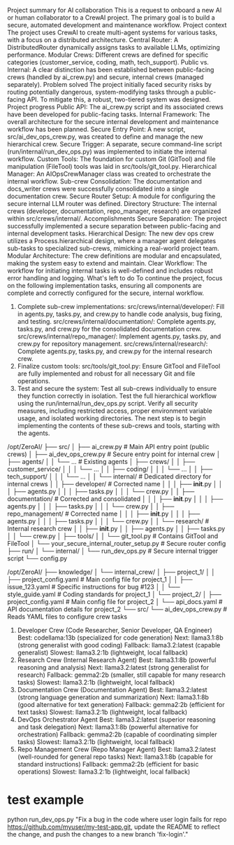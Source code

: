 Project summary for AI collaboration
This is a request to onboard a new AI or human collaborator to a CrewAI project. The primary goal is to build a secure, automated development and maintenance workflow.
Project context
The project uses CrewAI to create multi-agent systems for various tasks, with a focus on a distributed architecture.
Central Router: A DistributedRouter dynamically assigns tasks to available LLMs, optimizing performance.
Modular Crews: Different crews are defined for specific categories (customer_service, coding, math, tech_support).
Public vs. Internal: A clear distinction has been established between public-facing crews (handled by ai_crew.py) and secure, internal crews (managed separately). 
Problem solved
The project initially faced security risks by routing potentially dangerous, system-modifying tasks through a public-facing API. To mitigate this, a robust, two-tiered system was designed.
Project progress
Public API: The ai_crew.py script and its associated crews have been developed for public-facing tasks.
Internal Framework: The overall architecture for the secure internal development and maintenance workflow has been planned.
Secure Entry Point: A new script, src/ai_dev_ops_crew.py, was created to define and manage the new hierarchical crew.
Secure Trigger: A separate, secure command-line script (run/internal/run_dev_ops.py) was implemented to initiate the internal workflow.
Custom Tools: The foundation for custom Git (GitTool) and file manipulation (FileTool) tools was laid in src/tools/git_tool.py.
Hierarchical Manager: An AIOpsCrewManager class was created to orchestrate the internal workflow.
Sub-crew Consolidation: The documentation and docs_writer crews were successfully consolidated into a single documentation crew.
Secure Router Setup: A module for configuring the secure internal LLM router was defined.
Directory Structure: The internal crews (developer, documentation, repo_manager, research) are organized within src/crews/internal/. 
Accomplishments
Secure Separation: The project successfully implemented a secure separation between public-facing and internal development tasks.
Hierarchical Design: The new dev ops crew utilizes a Process.hierarchical design, where a manager agent delegates sub-tasks to specialized sub-crews, mimicking a real-world project team.
Modular Architecture: The crew definitions are modular and encapsulated, making the system easy to extend and maintain.
Clear Workflow: The workflow for initiating internal tasks is well-defined and includes robust error handling and logging. 
What's left to do
To continue the project, focus on the following implementation tasks, ensuring all components are complete and correctly configured for the secure, internal workflow. 
1. Complete sub-crew implementations:
src/crews/internal/developer/: Fill in agents.py, tasks.py, and crew.py to handle code analysis, bug fixing, and testing.
src/crews/internal/documentation/: Complete agents.py, tasks.py, and crew.py for the consolidated documentation crew.
src/crews/internal/repo_manager/: Implement agents.py, tasks.py, and crew.py for repository management.
src/crews/internal/research/: Complete agents.py, tasks.py, and crew.py for the internal research crew.
2. Finalize custom tools:
src/tools/git_tool.py: Ensure GitTool and FileTool are fully implemented and robust for all necessary Git and file operations.
3. Test and secure the system:
Test all sub-crews individually to ensure they function correctly in isolation.
Test the full hierarchical workflow using the run/internal/run_dev_ops.py script.
Verify all security measures, including restricted access, proper environment variable usage, and isolated working directories. 
The next step is to begin implementing the contents of these sub-crews and tools, starting with the agents.

/opt/ZeroAI/
├── src/
│   ├── ai_crew.py                # Main API entry point (public crews)
│   ├── ai_dev_ops_crew.py        # Secure entry point for internal crew
│   ├── agents/
│   │   └── ...                   # Existing agents
│   ├── crews/
│   │   ├── customer_service/
│   │   │   └── ...
│   │   ├── coding/
│   │   │   └── ...
│   │   ├── tech_support/
│   │   │   └── ...
│   │   └── internal/             # Dedicated directory for internal crews
│   │       ├── developer/        # Corrected name
│   │       │   ├── __init__.py
│   │       │   ├── agents.py
│   │       │   ├── tasks.py
│   │       │   └── crew.py
│   │       ├── documentation/    # Corrected and consolidated
│   │       │   ├── __init__.py
│   │       │   ├── agents.py
│   │       │   ├── tasks.py
│   │       │   └── crew.py
│   │       ├── repo_management/  # Corrected name
│   │       │   ├── __init__.py
│   │       │   ├── agents.py
│   │       │   ├── tasks.py
│   │       │   └── crew.py
│   │       └── research/         # Internal research crew
│   │           ├── __init__.py
│   │           ├── agents.py
│   │           ├── tasks.py
│   │           └── crew.py
│   ├── tools/
│   │   └── git_tool.py           # Contains GitTool and FileTool
│   └── your_secure_internal_router_setup.py # Secure router config
├── run/
│   └── internal/
│       └── run_dev_ops.py        # Secure internal trigger script
└── config.py



/opt/ZeroAI/
├── knowledge/
│   └── internal_crew/
│       ├── project_1/
│       │   ├── project_config.yaml     # Main config file for project_1
│       │   ├── issue_123.yaml          # Specific instructions for bug #123
│       │   └── style_guide.yaml        # Coding standards for project_1
│       └── project_2/
│           ├── project_config.yaml     # Main config file for project_2
│           └── api_docs.yaml           # API documentation details for project_2
└── src/
    └── ai_dev_ops_crew.py              # Reads YAML files to configure crew tasks

1. Developer Crew (Code Researcher, Senior Developer, QA Engineer)
Best: codellama:13b (specialized for code generation)
Next: llama3.1:8b (strong generalist with good coding)
Fallback: llama3.2:latest (capable generalist)
Slowest: llama3.2:1b (lightweight, local fallback) 
2. Research Crew (Internal Research Agent)
Best: llama3.1:8b (powerful reasoning and analysis)
Next: llama3.2:latest (strong generalist for research)
Fallback: gemma2:2b (smaller, still capable for many research tasks)
Slowest: llama3.2:1b (lightweight, local fallback) 
3. Documentation Crew (Documentation Agent)
Best: llama3.2:latest (strong language generation and summarization)
Next: llama3.1:8b (good alternative for text generation)
Fallback: gemma2:2b (efficient for text tasks)
Slowest: llama3.2:1b (lightweight, local fallback) 
4. DevOps Orchestrator Agent
Best: llama3.2:latest (superior reasoning and task delegation)
Next: llama3.1:8b (powerful alternative for orchestration)
Fallback: gemma2:2b (capable of coordinating simpler tasks)
Slowest: llama3.2:1b (lightweight, local fallback) 
5. Repo Management Crew (Repo Manager Agent)
Best: llama3.2:latest (well-rounded for general repo tasks)
Next: llama3.1:8b (capable for standard instructions)
Fallback: gemma2:2b (efficient for basic operations)
Slowest: llama3.2:1b (lightweight, local fallback)

#  test example
python run_dev_ops.py "Fix a bug in the code where user login fails for repo https://github.com/myuser/my-test-app.git, update the README to reflect the change, and push the changes to a new branch 'fix-login'."














